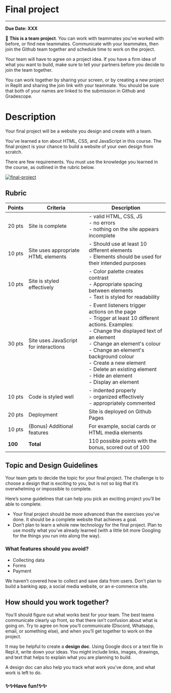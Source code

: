 # Final project

---

**Due Date: XXX**

<aside>

👥 **This is a team project**. You can work with teammates you’ve worked with
before, or find new teammates. Communicate with your teammates, then join the
Github team together and schedule time to work on the project.

Your team will have to agree on a project idea. If you have a firm idea of what
you want to build, make sure to tell your partners before you decide to join
the team together.

You can work together by sharing your screen, or by creating a new project in
Replit and sharing the join link with your teammate. You should be sure that
both of your names are linked to the submission in Github and Gradescope.

</aside>

# Description

Your final project will be a website you design and create with a team.

You’ve learned a ton about HTML, CSS, and JavaScript in this course. The final
project is your chance to build a website of your own design from scratch.

There are few requirements. You must use the knowledge you learned in the
course, as outlined in the rubric below.

[![final-project](https://img.shields.io/static/v1?label=Open%20Project&message=final%20project&color=blue)](https://classroom.github.com/a/_yuQgueb)

## Rubric

| Points | Criteria | Description |
|---|---|---|
| 20 pts | Site is complete  | - valid HTML, CSS, JS<br>- no errors<br>- nothing on the site appears incomplete |
| 10 pts | Site uses appropriate HTML elements | - Should use at least 10 different elements<br>- Elements should be used for their intended purposes |
| 10 pts | Site is styled effectively | - Color palette creates contrast<br>- Appropriate spacing between elements<br>- Text is styled for readability |
| 30 pts | Site uses JavaScript for interactions | - Event listeners trigger actions on the page<br>- Trigger at least 10 different actions. Examples:<br>- Change the displayed text of an element <br>- Change an element's colour <br>- Change an element's background colour <br>- Create a new element <br>- Delete an existing element <br>- Hide an element <br>- Display an element|
| 10 pts | Code is styled well | - indented properly<br>- organized effectively<br>- appropriately commented |
| 20 pts |  Deployment | Site is deployed on Github Pages |
| 10 pts | (Bonus) Additional features | For example, social cards or HTML media elements |
| **100** | **Total** | 110 possible points with the bonus, scored out of 100 |

## Topic and Design Guidelines

Your team gets to decide the topic for your final project. The challenge is to
choose a design that is exciting to you, but is not so big that it’s
overwhelming or impossible to complete.

Here’s some guidelines that can help you pick an exciting project you’ll be
able to complete.

- Your final project should be more advanced than the exercises you've done. It should be a complete website that achieves a goal.
- Don’t plan to learn a whole new technology for the final project. Plan to use
  mostly what you’ve already learned (with a little bit more Googling for the
  things you run into along the way).

### What features should you **avoid**?

- Collecting data
- Forms
- Payment

We haven’t covered how to collect and save data from users. Don’t plan to build
a banking app, a social media website, or an e-commerce site.

## How should you work together?

You’ll should figure out what works best for your team. The best teams communicate clearly up front, so that there isn’t confusion about what is going on. Try to agree on how you’ll communicate (Discord, Whatsapp, email, or something else), and when you’ll get together to work on the project.

It may be helpful to create a **design doc**. Using Google docs or a text file in Repl.it, write down your ideas. You might include links, images, drawings, and text that helps to explain what you are planning to build.

A design doc can also help you track what work you’ve done, and what work is left to do.

### ✨✨Have fun!✨✨

